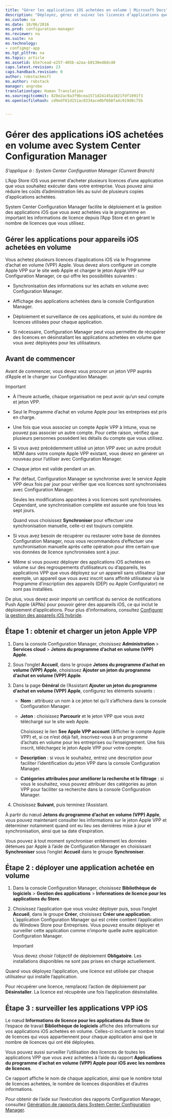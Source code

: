 ```yaml
---
title: "Gérer les applications iOS achetées en volume | Microsoft Docs"
description: "Déployez, gérez et suivez les licences d’applications que vous avez achetées via l’App Store iOS."
ms.custom: na
ms.date: 10/06/2016
ms.prod: configuration-manager
ms.reviewer: na
ms.suite: na
ms.technology:
- configmgr-app
ms.tgt_pltfrm: na
ms.topic: article
ms.assetid: b5e7cead-e257-405b-a2aa-b0130e48dc40
caps.latest.revision: 23
caps.handback.revision: 0
author: robstackmsft
ms.author: robstack
manager: angrobe
translationtype: Human Translation
ms.sourcegitcommit: 828e2ac9a3f9bcea1571d24145a1021fdf1091f3
ms.openlocfilehash: cd9edf61d151ac8334ace0bf668fa4c919d8c75b


---
```

# <a name="manage-volume-purchased-ios-apps-with-system-center-configuration-manager"></a>Gérer des applications iOS achetées en volume avec System Center Configuration Manager

*S’applique à : System Center Configuration Manager (Current Branch)*



 L’App Store iOS vous permet d’acheter plusieurs licences d’une application que vous souhaitez exécuter dans votre entreprise. Vous pouvez ainsi réduire les coûts d’administration liés au suivi de plusieurs copies d’applications achetées.  

 System Center Configuration Manager facilite le déploiement et la gestion des applications iOS que vous avez achetées via le programme en important les informations de licence depuis l’App Store et en gérant le nombre de licences que vous utilisez.  

## <a name="manage-volume-purchased-apps-for-ios-devices"></a>Gérer les applications pour appareils iOS achetées en volume  
 Vous achetez plusieurs licences d’applications iOS via le Programme d’achat en volume (VPP) Apple. Vous devez alors configurer un compte Apple VPP sur le site web Apple et charger le jeton Apple VPP sur Configuration Manager, ce qui offre les possibilités suivantes :  

-   Synchronisation des informations sur les achats en volume avec Configuration Manager.  

-   Affichage des applications achetées dans la console Configuration Manager.  

-   Déploiement et surveillance de ces applications, et suivi du nombre de licences utilisées pour chaque application.  

-   Si nécessaire, Configuration Manager peut vous permettre de récupérer des licences en désinstallant les applications achetées en volume que vous avez déployées pour les utilisateurs.  

## <a name="before-you-start"></a>Avant de commencer  
 Avant de commencer, vous devez vous procurer un jeton VPP auprès d’Apple et le charger sur Configuration Manager.  

> [!IMPORTANT]  
>  -   À l’heure actuelle, chaque organisation ne peut avoir qu’un seul compte et jeton VPP.  
> -   Seul le Programme d’achat en volume Apple pour les entreprises est pris en charge.  
> -   Une fois que vous associez un compte Apple VPP à Intune, vous ne pouvez pas associer un autre compte. Pour cette raison, vérifiez que plusieurs personnes possèdent les détails du compte que vous utilisez.  
> -   Si vous avez précédemment utilisé un jeton VPP avec un autre produit MDM dans votre compte Apple VPP existant, vous devez en générer un nouveau pour l’utiliser avec Configuration Manager.  
> -   Chaque jeton est valide pendant un an.  
> -   Par défaut, Configuration Manager se synchronise avec le service Apple VPP deux fois par jour pour vérifier que vos licences sont synchronisées avec Configuration Manager.  
>   
>      Seules les modifications apportées à vos licences sont synchronisées. Cependant, une synchronisation complète est assurée une fois tous les sept jours.  
>   
>      Quand vous choisissez **Synchroniser** pour effectuer une synchronisation manuelle, celle-ci est toujours complète.  
> -   Si vous avez besoin de récupérer ou restaurer votre base de données Configuration Manager, nous vous recommandons d’effectuer une synchronisation manuelle après cette opération pour être certain que vos données de licence synchronisées sont à jour.  
> -   Même si vous pouvez déployer des applications iOS achetées en volume sur des regroupements d’utilisateurs ou d’appareils, les applications VPP que vous déployez sur un appareil sans utilisateur (par exemple, un appareil que vous avez inscrit sans affinité utilisateur via le Programme d’inscription des appareils (DEP) ou Apple Configurator) ne sont pas installées.  

 De plus, vous devez avoir importé un certificat du service de notifications Push Apple (APNs) pour pouvoir gérer des appareils iOS, ce qui inclut le déploiement d’applications. Pour plus d’informations, consultez [Configurer la gestion des appareils iOS hybride](../../mdm/deploy-use/enroll-hybrid-ios-mac.md).  

## <a name="step-1---to-get-and-upload-an-apple-vpp-token"></a>Étape 1 : obtenir et charger un jeton Apple VPP  

1.  Dans la console Configuration Manager, choisissez **Administration** > **Services cloud** > **Jetons du programme d’achat en volume (VPP) Apple**.   

3.  Sous l’onglet **Accueil**, dans le groupe **Jetons du programme d’achat en volume (VPP) Apple**, choisissez **Ajouter un jeton du programme d’achat en volume (VPP) Apple**.  

4.  Dans la page **Général** de l’Assistant **Ajouter un jeton du programme d’achat en volume (VPP) Apple**, configurez les éléments suivants :   

    -   **Nom** : attribuez un nom à ce jeton tel qu’il s’affichera dans la console Configuration Manager.  

    -   **Jeton** : choisissez **Parcourir** et le jeton VPP que vous avez téléchargé sur le site web Apple.  

         Choisissez le lien **See Apple VPP account** (Afficher le compte Apple VPP) et, si ce n’est déjà fait, inscrivez-vous à un programme d’achats en volume pour les entreprises ou l’enseignement. Une fois inscrit, téléchargez le jeton Apple VPP pour votre compte.  

    -   **Description** : si vous le souhaitez, entrez une description pour faciliter l’identification du jeton VPP dans la console Configuration Manager.  

    -   **Catégories attribuées pour améliorer la recherche et le filtrage** : si vous le souhaitez, vous pouvez attribuer des catégories au jeton VPP pour faciliter sa recherche dans la console Configuration Manager.  

5.  Choisissez **Suivant**, puis terminez l’Assistant.  

À partir du nœud **Jetons du programme d’achat en volume (VPP) Apple**, vous pouvez maintenant consulter les informations sur le jeton Apple VPP et déterminer notamment quand ont eu lieu ses dernières mise à jour et synchronisation, ainsi que sa date d’expiration.

Vous pouvez à tout moment synchroniser entièrement les données détenues par Apple à l’aide de Configuration Manager en choisissant **Synchroniser** sous l’onglet **Accueil** dans le groupe **Synchroniser**.  

## <a name="step-2---deploy-a-volume-purchased-app"></a>Étape 2 : déployer une application achetée en volume  

1.  Dans la console Configuration Manager, choisissez **Bibliothèque de logiciels** > **Gestion des applications** > **Informations de licence pour les applications du Store**.  

3.  Choisissez l’application que vous voulez déployer puis, sous l’onglet **Accueil**, dans le groupe **Créer**, choisissez **Créer une application**.
L’application Configuration Manager qui est créée contient l’application du Windows Store pour Entreprises. Vous pouvez ensuite déployer et surveiller cette application comme n’importe quelle autre application Configuration Manager.

    > [!IMPORTANT]  
    > Vous devez choisir l’objectif de déploiement **Obligatoire**. Les installations disponibles ne sont pas prises en charge actuellement.

 Quand vous déployez l’application, une licence est utilisée par chaque utilisateur qui installe l’application.  

 Pour récupérer une licence, remplacez l’action de déploiement par **Désinstaller**. La licence est récupérée une fois l’application désinstallée.  

## <a name="step-3---monitor-ios-vpp-apps"></a>Étape 3 : surveiller les applications VPP iOS  
 Le nœud **Informations de licence pour les applications du Store** de l’espace de travail **Bibliothèque de logiciels** affiche des informations sur vos applications iOS achetées en volume. Celles-ci incluent le nombre total de licences qui vous appartiennent pour chaque application ainsi que le nombre de licences qui ont été déployées.

 Vous pouvez aussi surveiller l’utilisation des licences de toutes les applications VPP que vous avez achetées à l’aide du rapport **Applications du programme d’achat en volume (VPP) Apple pour iOS avec les nombres de licences**.  

 Ce rapport affiche le nom de chaque application, ainsi que le nombre total de licences achetées, le nombre de licences disponibles et d’autres informations.  

 Pour obtenir de l’aide sur l’exécution des rapports Configuration Manager, consultez [Génération de rapports dans System Center Configuration Manager](../../core/servers/manage/reporting.md).  



<!--HONumber=Dec16_HO3-->


